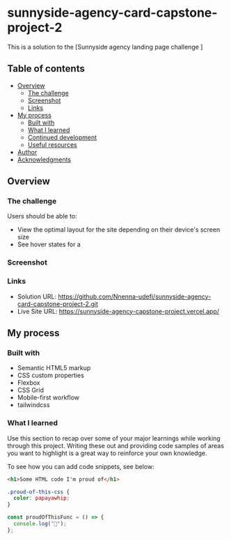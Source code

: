 # sunnyside-agency-card-capstone-project-2

This is a solution to the [Sunnyside agency landing page challenge ]

## Table of contents

- [Overview](#overview)
  - [The challenge](#the-challenge)
  - [Screenshot](#screenshot)
  - [Links](#links)
- [My process](#my-process)
  - [Built with](#built-with)
  - [What I learned](#what-i-learned)
  - [Continued development](#continued-development)
  - [Useful resources](#useful-resources)
- [Author](#author)
- [Acknowledgments](#acknowledgments)


## Overview

### The challenge

Users should be able to:

- View the optimal layout for the site depending on their device's screen size
- See hover states for a

### Screenshot


### Links

- Solution URL: https://github.com/Nnenna-udefi/sunnyside-agency-card-capstone-project-2.git
- Live Site URL: https://sunnyside-agency-capstone-project.vercel.app/

## My process

### Built with

- Semantic HTML5 markup
- CSS custom properties
- Flexbox
- CSS Grid
- Mobile-first workflow
- tailwindcss

### What I learned

Use this section to recap over some of your major learnings while working through this project. Writing these out and providing code samples of areas you want to highlight is a great way to reinforce your own knowledge.

To see how you can add code snippets, see below:

```html
<h1>Some HTML code I'm proud of</h1>
```

```css
.proud-of-this-css {
  color: papayawhip;
}
```

```js
const proudOfThisFunc = () => {
  console.log("🎉");
};
```


